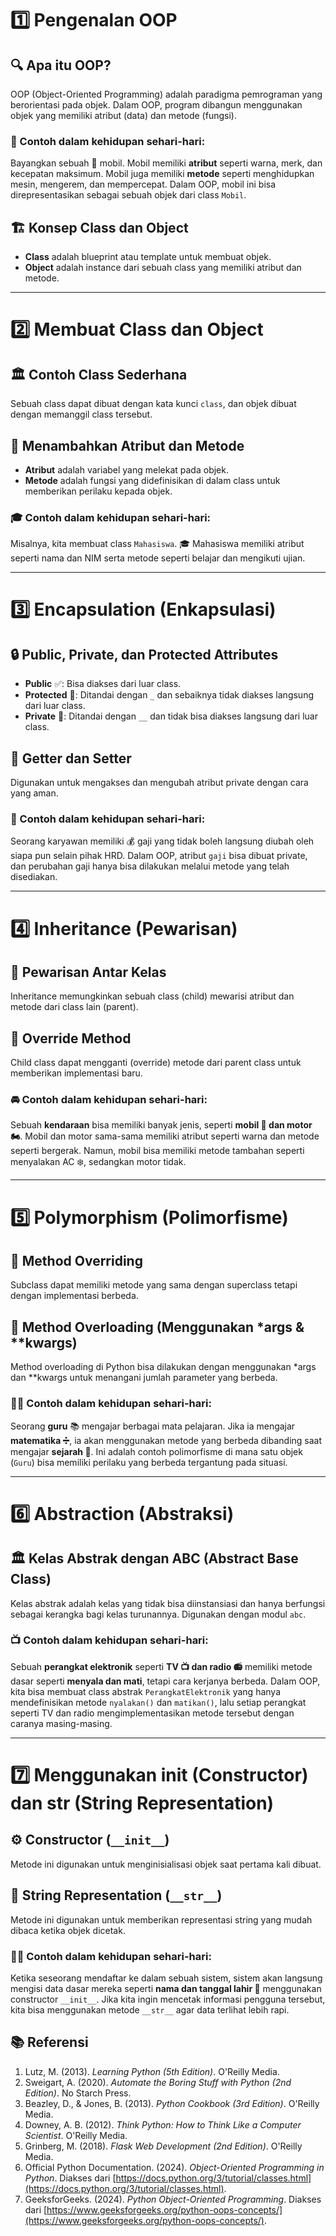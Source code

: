 # 1️⃣ Pengenalan OOP

## 🔍 Apa itu OOP?
OOP (Object-Oriented Programming) adalah paradigma pemrograman yang berorientasi pada objek. Dalam OOP, program dibangun menggunakan objek yang memiliki atribut (data) dan metode (fungsi).

### 🎯 Contoh dalam kehidupan sehari-hari:
Bayangkan sebuah 🚗 mobil. Mobil memiliki **atribut** seperti warna, merk, dan kecepatan maksimum. Mobil juga memiliki **metode** seperti menghidupkan mesin, mengerem, dan mempercepat. Dalam OOP, mobil ini bisa direpresentasikan sebagai sebuah objek dari class `Mobil`.

## 🏗️ Konsep Class dan Object
- **Class** adalah blueprint atau template untuk membuat objek.
- **Object** adalah instance dari sebuah class yang memiliki atribut dan metode.

---

# 2️⃣ Membuat Class dan Object

## 🏛️ Contoh Class Sederhana
Sebuah class dapat dibuat dengan kata kunci `class`, dan objek dibuat dengan memanggil class tersebut.

## 📌 Menambahkan Atribut dan Metode
- **Atribut** adalah variabel yang melekat pada objek.
- **Metode** adalah fungsi yang didefinisikan di dalam class untuk memberikan perilaku kepada objek.

### 🎓 Contoh dalam kehidupan sehari-hari:
Misalnya, kita membuat class `Mahasiswa`. 🎓 Mahasiswa memiliki atribut seperti nama dan NIM serta metode seperti belajar dan mengikuti ujian.

---

# 3️⃣ Encapsulation (Enkapsulasi)

## 🔒 Public, Private, dan Protected Attributes
- **Public** ✅: Bisa diakses dari luar class.
- **Protected** 🛑: Ditandai dengan `_` dan sebaiknya tidak diakses langsung dari luar class.
- **Private** 🚫: Ditandai dengan `__` dan tidak bisa diakses langsung dari luar class.

## 🔑 Getter dan Setter
Digunakan untuk mengakses dan mengubah atribut private dengan cara yang aman.

### 🏢 Contoh dalam kehidupan sehari-hari:
Seorang karyawan memiliki 💰 gaji yang tidak boleh langsung diubah oleh siapa pun selain pihak HRD. Dalam OOP, atribut `gaji` bisa dibuat private, dan perubahan gaji hanya bisa dilakukan melalui metode yang telah disediakan.

---

# 4️⃣ Inheritance (Pewarisan)

## 🧬 Pewarisan Antar Kelas
Inheritance memungkinkan sebuah class (child) mewarisi atribut dan metode dari class lain (parent).

## 🔄 Override Method
Child class dapat mengganti (override) metode dari parent class untuk memberikan implementasi baru.

### 🚘 Contoh dalam kehidupan sehari-hari:
Sebuah **kendaraan** bisa memiliki banyak jenis, seperti **mobil 🚗 dan motor 🏍️**. Mobil dan motor sama-sama memiliki atribut seperti warna dan metode seperti bergerak. Namun, mobil bisa memiliki metode tambahan seperti menyalakan AC ❄️, sedangkan motor tidak.

---

# 5️⃣ Polymorphism (Polimorfisme)

## 🔁 Method Overriding
Subclass dapat memiliki metode yang sama dengan superclass tetapi dengan implementasi berbeda.

## 🔣 Method Overloading (Menggunakan *args & **kwargs)
Method overloading di Python bisa dilakukan dengan menggunakan *args dan **kwargs untuk menangani jumlah parameter yang berbeda.

### 👩‍🏫 Contoh dalam kehidupan sehari-hari:
Seorang **guru** 📚 mengajar berbagai mata pelajaran. Jika ia mengajar **matematika ➗**, ia akan menggunakan metode yang berbeda dibanding saat mengajar **sejarah 📜**. Ini adalah contoh polimorfisme di mana satu objek (`Guru`) bisa memiliki perilaku yang berbeda tergantung pada situasi.

---

# 6️⃣ Abstraction (Abstraksi)

## 🏛️ Kelas Abstrak dengan ABC (Abstract Base Class)
Kelas abstrak adalah kelas yang tidak bisa diinstansiasi dan hanya berfungsi sebagai kerangka bagi kelas turunannya. Digunakan dengan modul `abc`.

### 📺 Contoh dalam kehidupan sehari-hari:
Sebuah **perangkat elektronik** seperti **TV 📺 dan radio 📻** memiliki metode dasar seperti **menyala dan mati**, tetapi cara kerjanya berbeda. Dalam OOP, kita bisa membuat class abstrak `PerangkatElektronik` yang hanya mendefinisikan metode `nyalakan()` dan `matikan()`, lalu setiap perangkat seperti TV dan radio mengimplementasikan metode tersebut dengan caranya masing-masing.

---

# 7️⃣ Menggunakan __init__ (Constructor) dan __str__ (String Representation)

## ⚙️ Constructor (`__init__`)
Metode ini digunakan untuk menginisialisasi objek saat pertama kali dibuat.

## 📝 String Representation (`__str__`)
Metode ini digunakan untuk memberikan representasi string yang mudah dibaca ketika objek dicetak.

### 🧑‍💻 Contoh dalam kehidupan sehari-hari:
Ketika seseorang mendaftar ke dalam sebuah sistem, sistem akan langsung mengisi data dasar mereka seperti **nama dan tanggal lahir 📆** menggunakan constructor `__init__`. Jika kita ingin mencetak informasi pengguna tersebut, kita bisa menggunakan metode `__str__` agar data terlihat lebih rapi.


## 📚 **Referensi**  
1. Lutz, M. (2013). *Learning Python (5th Edition)*. O'Reilly Media.  
2. Sweigart, A. (2020). *Automate the Boring Stuff with Python (2nd Edition)*. No Starch Press.  
3. Beazley, D., & Jones, B. (2013). *Python Cookbook (3rd Edition)*. O'Reilly Media.  
4. Downey, A. B. (2012). *Think Python: How to Think Like a Computer Scientist*. O'Reilly Media.  
5. Grinberg, M. (2018). *Flask Web Development (2nd Edition)*. O'Reilly Media.  
6. Official Python Documentation. (2024). *Object-Oriented Programming in Python*. Diakses dari [https://docs.python.org/3/tutorial/classes.html](https://docs.python.org/3/tutorial/classes.html).  
7. GeeksforGeeks. (2024). *Python Object-Oriented Programming*. Diakses dari [https://www.geeksforgeeks.org/python-oops-concepts/](https://www.geeksforgeeks.org/python-oops-concepts/).  
